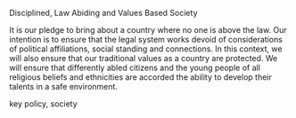 Disciplined, Law Abiding and Values Based Society

It is our pledge to bring about a country where no one is above
the law. Our intention is to ensure that the legal system works
devoid of considerations of political affiliations, social standing
and connections. In this context, we will also ensure that our
traditional values as a country are protected. We will ensure that
differently abled citizens and the young people of all religious
beliefs and ethnicities are accorded the ability to develop their
talents in a safe environment.

key policy, society
